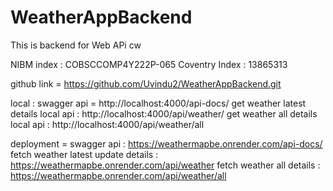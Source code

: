 # WeatherAppBackend
This is backend for Web APi cw

NIBM index : COBSCCOMP4Y222P-065
Coventry Index : 13865313

github link = https://github.com/Uvindu2/WeatherAppBackend.git

local :
swagger api = http://localhost:4000/api-docs/
get weather latest details local api : http://localhost:4000/api/weather/
get weather all details local api : http://localhost:4000/api/weather/all

deployment =
swagger api : https://weathermapbe.onrender.com/api-docs/
fetch weather latest update details : https://weathermapbe.onrender.com/api/weather
fetch weather all details : https://weathermapbe.onrender.com/api/weather/all

